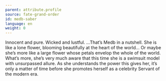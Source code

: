 ```yaml
---
parent: attribute.profile
source: fate-grand-order
id: medb-saber
language: en
weight: 0
---
```


Innocent and pure. Wicked and lustful. …That’s Medb in a nutshell.
She is like a lone flower, blooming beautifully at the heart of the world… Or maybe she’s more like a large flower whose petals envelop the whole of the world.
What’s more, she’s very much aware that this time she is a swimsuit model with unsurpassed allure. As she understands the power this gives her, it’s only a matter of time before she promotes herself as a celebrity Servant of the modern era.
